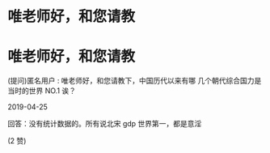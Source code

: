 # 唯老师好，和您请教

# 唯老师好，和您请教

(提问)匿名用户 : 唯老师好，和您请教下，中国历代以来有哪 几个朝代综合国力是当时的世界 NO.1 诶？

2019-04-25

回答：没有统计数据的。所有说北宋 gdp 世界第一，都是意淫

(2 赞)